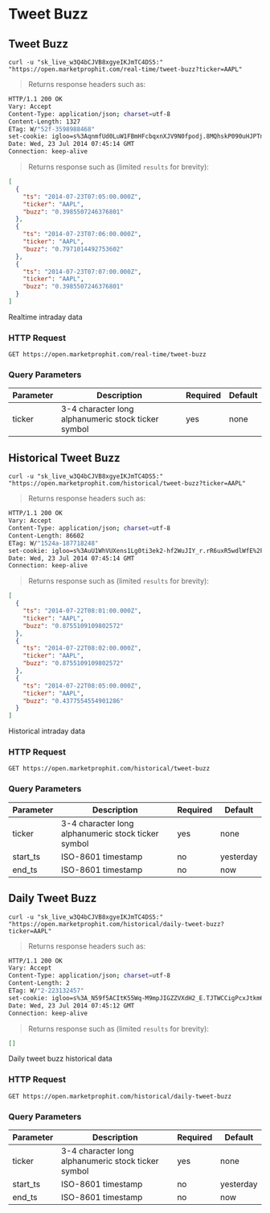 
# Tweet Buzz


## Tweet Buzz

```shell
curl -u "sk_live_w3Q4bCJVB8xgyeIKJmTC4DS5:" "https://open.marketprophit.com/real-time/tweet-buzz?ticker=AAPL"
```

> Returns response headers such as:

```bash
HTTP/1.1 200 OK
Vary: Accept
Content-Type: application/json; charset=utf-8
Content-Length: 1327
ETag: W/"52f-3598988468"
set-cookie: igloo=s%3AqnmfUd0LuW1FBmHFcbqxnXJV9N0fpodj.8MQhskP090uHJPTnU4O10YDtPyiaxZikFC3QzSKrr3s; Path=/; Expires=Thu, 24 Jul 2014 07:45:14 GMT; HttpOnly
Date: Wed, 23 Jul 2014 07:45:14 GMT
Connection: keep-alive


```

> Returns response such as (limited `results` for brevity):

```json
[
  {
    "ts": "2014-07-23T07:05:00.000Z",
    "ticker": "AAPL",
    "buzz": "0.3985507246376801"
  },
  {
    "ts": "2014-07-23T07:06:00.000Z",
    "ticker": "AAPL",
    "buzz": "0.7971014492753602"
  },
  {
    "ts": "2014-07-23T07:07:00.000Z",
    "ticker": "AAPL",
    "buzz": "0.3985507246376801"
  }
]
```

Realtime intraday data

### HTTP Request

`GET https://open.marketprophit.com/real-time/tweet-buzz`

### Query Parameters

Parameter | Description | Required | Default
--------- | ----------- | -------- | -------
ticker | 3-4 character long alphanumeric stock ticker symbol | yes | none



## Historical Tweet Buzz

```shell
curl -u "sk_live_w3Q4bCJVB8xgyeIKJmTC4DS5:" "https://open.marketprophit.com/historical/tweet-buzz?ticker=AAPL"
```

> Returns response headers such as:

```bash
HTTP/1.1 200 OK
Vary: Accept
Content-Type: application/json; charset=utf-8
Content-Length: 86602
ETag: W/"1524a-187718248"
set-cookie: igloo=s%3AuU1WhVUXens1Lg0ti3ek2-hf2WuJIY_r.rR6uxR5wdlWfE%2FxnqHB58uVG76KdM6v%2F6fCVdGcQKSA; Path=/; Expires=Thu, 24 Jul 2014 07:45:14 GMT; HttpOnly
Date: Wed, 23 Jul 2014 07:45:14 GMT
Connection: keep-alive


```

> Returns response such as (limited `results` for brevity):

```json
[
  {
    "ts": "2014-07-22T08:01:00.000Z",
    "ticker": "AAPL",
    "buzz": "0.8755109109802572"
  },
  {
    "ts": "2014-07-22T08:02:00.000Z",
    "ticker": "AAPL",
    "buzz": "0.8755109109802572"
  },
  {
    "ts": "2014-07-22T08:05:00.000Z",
    "ticker": "AAPL",
    "buzz": "0.4377554554901286"
  }
]
```

Historical intraday data

### HTTP Request

`GET https://open.marketprophit.com/historical/tweet-buzz`

### Query Parameters

Parameter | Description | Required | Default
--------- | ----------- | -------- | -------
ticker | 3-4 character long alphanumeric stock ticker symbol | yes | none
start_ts | ISO-8601 timestamp | no | yesterday
end_ts | ISO-8601 timestamp | no | now


## Daily Tweet Buzz

```shell
curl -u "sk_live_w3Q4bCJVB8xgyeIKJmTC4DS5:" "https://open.marketprophit.com/historical/daily-tweet-buzz?ticker=AAPL"
```

> Returns response headers such as:

```bash
HTTP/1.1 200 OK
Vary: Accept
Content-Type: application/json; charset=utf-8
Content-Length: 2
ETag: W/"2-223132457"
set-cookie: igloo=s%3A_N59f5ACItK55Wq-M9mpJIGZZVXdH2_E.TJTWCCigPcxJtkm6rgf3kd10IvKfiz4nb7tMO2RaEf8; Path=/; Expires=Thu, 24 Jul 2014 07:45:12 GMT; HttpOnly
Date: Wed, 23 Jul 2014 07:45:12 GMT
Connection: keep-alive


```

> Returns response such as (limited `results` for brevity):

```json
[]
```

Daily tweet buzz historical data

### HTTP Request

`GET https://open.marketprophit.com/historical/daily-tweet-buzz`

### Query Parameters

Parameter | Description | Required | Default
--------- | ----------- | -------- | -------
ticker | 3-4 character long alphanumeric stock ticker symbol | yes | none
start_ts | ISO-8601 timestamp | no | yesterday
end_ts | ISO-8601 timestamp | no | now
